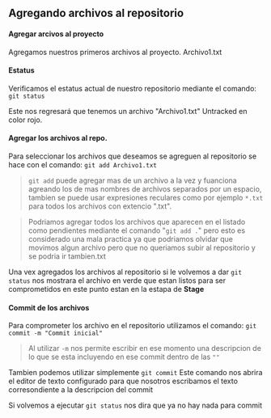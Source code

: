 ## Agregando archivos al repositorio

#### Agregar arcivos al proyecto

Agregamos nuestros primeros archivos al proyecto. 
Archivo1.txt

#### Estatus

Verificamos el estatus actual de nuestro repositorio mediante el comando:
`
git status
`

Este nos regresará que tenemos un archivo "Archivo1.txt" Untracked en color rojo.

#### Agregar los archivos al repo.

Para seleccionar los archivos que deseamos se agreguen al repositorio se hace con el comando:
`
git add Archivo1.txt
`
> `git add` puede agregar mas de un archivo a la vez y fuanciona agreando los de mas nombres de archivos separados por un espacio, tambien se puede usar expresiones reculares como por ejemplo `*.txt` para todos los archivos con extencio ".txt".

> Podriamos agregar todos los archivos que aparecen en el listado como pendientes mediante el comando "`git add .`" pero esto es considerado una mala practica ya que podriamos olvidar que movimos algun archivo pero que no queriamos subir al repositorio y se podria ir tambien.txt

Una vex agregados los archivos al repositorio si le volvemos a dar `git status` nos mostrara el archivo en verde que estan listos para ser comprometidos en este punto estan en la estapa de **Stage**

#### Commit de los archivos

Para comprometer los archivo en el repositorio utilizamos el comando:
`
git commit -m "Commit inicial"
`
> Al utilizar `-m` nos permite escribir en ese momento una descripcion de lo que se esta incluyendo en ese commit dentro de las `""`

Tambien podemos utilizar simplemente
`git commit`
Este comando nos abrira el editor de texto configurado para que nosotros escribamos el texto corresondiente a la descripcion del commit

Si volvemos a ejecutar `git status` nos dira que ya no hay nada para commit




